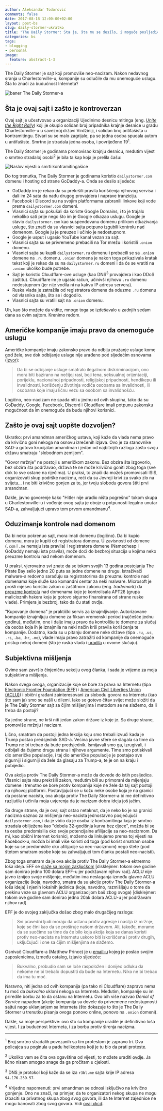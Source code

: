 ```yaml
---
author: Aleksandar Todorović
comments: false
date: 2017-08-18 12:00:00+02:00
layout: post-bs
slug: daily-stormer-ukratko
title: "The Daily Stormer: Šta je, šta mu se desilo, i moguće posljedice svega ovoga"
categories: bs
tags:
- blogging
- personal
image:
  feature: abstract-1-3
---
```


The Daily Stormer je sajt koji promoviše neo-nacizam. Nakon nedavnog sranja u Charlestonville-u, kompanije su odlučile da mu onemoguće uslugu. Šta to znači za budućnost Interneta?

![baner The Daily Stormer-a](http://i.imgur.com/EHAqAOJ.png)

## Šta je ovaj sajt i zašto je kontroverzan

Ovaj sajt je učestvovao u organizaciji Ujedinimo desnicu mitinga (eng. [_Unite the Right Rally_](https://en.wikipedia.org/wiki/Unite_the_Right_rally)) koji je okupio solidan broj pripadnika krajnje desnice u gradu Charlestonville-u u saveznoj državi Virdžiniji, i solidan broj antifašista u kontramitingu. Stvari su se malo zagrijale, pa se jedna osoba spucala autom u antifašiste. Smrtno je stradala jedna osoba, i povrijeđeno 19<sup>1</sup>.

The Daily Stormer je godinama promovisao krajnju desnicu, međutim vijest o smrtno stradaloj osobi<sup>2</sup> je bila ta kap koja je prelila čašu:

![Naslov vijesti o smrti kontramitingašice](http://i.imgur.com/wB61iL0.png)

Do tog trenutka, The Daily Stormer je godinama koristio `dailystormer.com` domenu i hosting od strane GoDaddy-a. Onda se desilo sljedeće:

* GoDaddy im je rekao da su prekršili pravila korišćenja njihovog servisa i dali im 24 sata da nađu drugog provajdera i naprave tranziciju.
* Facebook i Discord su na svojim platformama zabranili linkove koji vode prema `dailystormer.com` domeni.
* Vlasnici sajta su pokušali da koriste Google Domains, i to je trajalo nekoliko sati prije nego što im je Google otkazao uslugu. Google je stavio `dailystormer.com` kao suspendovanu domenu prilikom otkazivanja usluge, što znači da su vlasnici sajta potpuno izgubili kontrolu nad domenom. Google ju je preuzeo i učinio je nedostupnom.
* Google je usput i ugasio YouTube kanal vezan za sajt.
* Vlasnici sajta su se privremeno prebacili na Tor mrežu i koristili `.onion` domenu.
* Vlasnici sajta su kupili `dailystormer.ru` domenu i prebacili se sa `.onion` domene na `.ru` domenu. `.onion` domena je nakon toga prikazivala kratak tekst koji je rekao da su na `dailystormer.ru` domeni i da će se vratiti na `.onion` ukoliko bude potrebe.  
* Sajt je koristio Cloudflare-ove usluge (kao DNS<sup>3</sup> provajdera i kao DDoS zaštitu). Cloudflare im je ugasio račun, učinivši njihovu `.ru` domenu nedostupnom (jer nije vodila ni na kakvu IP adresu servera).
* Ruska vlada je zatražila od registratora domena da oduzme `.ru` domenu od vlasnika sajta, što se i dogodilo.
* Vlasnici sajta su vratili sajt na `.onion` domenu.

Uh, kao što možete da vidite, mnogo toga se izdešavalo u zadnjih sedam dana sa ovim sajtom. Krenimo redom.

## Američke kompanije imaju pravo da onemoguće uslugu

Američke kompanije imaju zakonsko pravo da odbiju pružanje usluge kome god žele, sve dok odbijanje usluge nije urađeno pod sljedećim osnovama ([izvor](http://www.phrc.pa.gov/File-A-Complaint/Types-of-Complaints/Pages/DenialofServicesandFacilities.aspx)):

> Da bi se odbijanje usluge smatralo ilegalnom diskriminacijom, ono mora biti bazirano na nečijoj rasi, boji tena, seksualnoj orijentaciji, porijeklu, nacionalnoj pripadnosti, religijskoj pripadnosti, hendikepu ili invalidnosti, korišćenju životinja vodiča osobama sa invalidnosti, ili osobama koje imaju ličnu vezu sa osobom sa invalidnošću.

Logično, neo-nacizam ne spada niti u jednu od ovih skupina, tako da su GoDaddy, Google, Facebook, Discord i Cloudflare imali potpunu zakonsku mogućnost da im onemoguće da budu njihovi korisnici.

## Zašto je ovaj sajt uopšte dozvoljen?

Ukratko: prvi amandman američkog ustava, koji kaže da vlada nema pravo da krivično goni nekoga na osnovu izrečenih izjava. Ovo je za stanovnike SAD-a gotovo krucijalan amandman i jedan od najbitnijih razloga zašto svoju državu smatraju "slobodnom zemljom".

"Govor mržnje" ne postoji u američkom zakonu. Bez obzira šta izgovorio, bez obzira šta podržavao, država te ne može krivično goniti zbog toga (sve dok to sve ostane na riječima). U praksi, to znači da možeš promovisati ISIS, organizovati skup podrške nacizmu, reći da su Jevreji krivi za svako zlo na svijetu... i ne biti krivično gonjen za to, jer tvoju slobodu govora štiti prvi amandman.

Dakle, javno govorenje kako "Hitler nije uradio ništa pogrešno" tokom skupa u Charlestonville-u i vođenje ovog sajta je oboje u potpunosti legalno unutar SAD-a, zahvaljujući upravo tom prvom amandmanu<sup>4</sup>.

## Oduzimanje kontrole nad domenom

Da bi neko pokrenuo sajt, mora imati domenu (logično). Da bi kupio domenu, mora je kupiti od registratora domena. U zavisnosti od domene (`.com` i `.me` nemaju ista pravila) i registratora domene (Namecheap i GoDaddy nemaju ista pravila), može doći do bezbroj situacija u kojima neko preuzme kontrolu nad nekom domenom.

U praksi, vjerovatno svi znate da se tokom svojih 13 godina postojanja The Pirate Bay selio jedno 20 puta sa jedne domene na drugu. Istraživači malware-a redovno sarađuju sa registratorima da preuzmu kontrole nad domenama koje služe kao komandni centar za neki malware. Microsoft je prošli mjesec koristio zakon o zaštitnom zakonu (eng. _trademark_) da [preuzme kontrolu](https://arstechnica.com/tech-policy/2017/07/microsoft-targets-fancy-bears-domains-in-trademark-lawsuit/) nad domenama koje je kontrolisala APT28 (grupa malicioznih hakera koja je gotovo sigurno finansirana od strane ruske vlade). Primjera je bezbroj, tako da ću stati ovdje.

"Kupovanje domena" je praktički servis za iznajmljivanje. Autorizovane kompanije iznajmljuju domene za fiksan vremenski period (najčešće jednu godinu), međutim, one i dalje imaju pravo da kontrolišu te domene za slučaj da osoba koja ih je iznajmila na neki način krši pravila korišćenja te kompanije. Dodatno, kada su u pitanju domene neke države (tipa `.ru`, `.us`, `.rs`, `.ba`, `.hr`, `.me`), vlade imaju pravo zatražiti od kompanije da onemoguće pristup nekoj domeni (što je ruska vlada i [uradila](https://rkn.gov.ru/news/rsoc/news48958.htm) u ovome slučaju).

## Subjektivna mišljenja

Ovime sam završio činjeničnu sekciju ovog članka, i sada je vrijeme za moja subjektivna mišljenja.

Nakon svega ovoga, organizacije koje se bore za prava na Internetu (tipa [Electronic Frontier Foundation (EFF)](https://www.eff.org/) i [American Civil Liberties Union (ACLU)](https://www.aclu.org/)) i obični građani zainteresovani za slobodu govora na Internetu (kao što sam ja) smo se našli u dilemi. Iako se gotovo čitav svijet može složiti da je The Daily Stormer sajt sa čijim mišljenjima i metodom se ne slažemo, da li treba da postoji?

Sa jedne strane, ne krši niti jedan zakon države iz koje je. Sa druge strane, promoviše mržnju i nacizam.

Lično, smatram da postoji jedna lekcija koju smo trebali izvući kada je Trump postao predsjednik SAD-a. Većina javne sfere se slagala sa time da Trump ne bi trebao da bude predsjednik. Ismijavali smo ga, izrugivali, i odbijali da čujemo drugu stranu i njihove argumente. Time smo potiskivali dio američke populacije, i taj dio američke populacije je postajao sve sigurniji i sigurniji da žele da glasaju za Trump-a, te je on na kraju i pobijedio.

Ova akcija protiv The Daily Stormer-a može da dovede do istih posljedica. Vlasnici sajta nisu prekršili zakon, međutim bili su primorani da mijenjaju domene i trenutno se bore protiv kompanija koje ne žele da taj sajt postoji na njihovoj platformi. Postavljajući se u kožu neke osobe koja je na granici da postane nacista, ova akcija protiv The Daily Stormer-a bi me definitivno razljutila i učinila moja uvjerenja da je nacizam dobra ideja još jačim.

Sa druge strane, da je ovaj sajt ostao netaknut, da je neko ko je na granici nacizma saznao za mišljenja neo-nacista jednostavno posjećujući `dailystormer.com`, i da je vidio da je osoba iz kontramitinga koja je smrtno stradala obilježena kao "debela 32-godišnja kurva bez djece", možda bi se ta osoba predomislila oko svoje potencijalne afilijacije sa neo-nacizmom. Da mi, kao obični Internet korisnici, možemo da linkujemo prema toj vijesti na Facebook-u, možda bi imali više koristi od toga (pod korist smatram osobe koje su se predomislile oko afilijacije sa neo-nacizmom) nego štete (pod štetom smatram osobe koje su zahvaljujući tom članku postali neo-nacisti).

Zbog toga smatram da je ova akcija protiv The Daily Stormer-a ektremno loša ideja. EFF se [slaže sa mojim zaključkom](https://www.eff.org/deeplinks/2017/08/fighting-neo-nazis-future-free-expression) [disklejmer: tokom ove godine sam donirao jedno 100 dolara EFF-u jer podržavam njihov rad]. ACLU nije javno iznijeo svoje mišljenje, međutim ima neslaganja između glavne ACLU organizacije (koja, navodno, smatra da su akcije protiv The Daily Stormer-a loša ideja) i njenih lokalnih jedinica (koje, navodno, razmišljaju o tome da prekinu veze sa glavnom ACLU organizacijom baš zbog ovoga) [disklejmer: tokom ove godine sam donirao jedno 20ak dolara ACLU-u jer podržavam njihov rad].

EFF je do svojeg zaključka došao zbog malo drugačijeg razloga:

> Svi pravedni ljudi moraju da ustanu protiv agresije i nasilja iz mržnje, koje se čini kao da se proširuje našom državom. Ali, takođe, moramo da se suočimo sa time da će bilo koja akcija koja se danas koristi protiv neo-nacista na Internetu uskoro biti iskorišćena i protiv drugih, uključujući i one sa čijim mišljenjima se slažemo.

Osnivač Cloudflare-a (Matthew Prince) je u [email-u](http://gizmodo.com/cloudflare-ceo-on-terminating-service-to-neo-nazi-site-1797915295) kojeg je poslao svojim zaposlenicima, između ostalog, izjavio sljedeće:

> Bukvalno, probudio sam se loše raspoložen i donijeo odluku da nekome ne bi trebalo dopustiti da bude na Internetu. Niko ne bi trebao da ima tu moć.

Naravno, niti jedna od ovih kompanija (pa tako ni Cloudflare) zapravo nema tu moć da _bukvalno_ ukloni nekoga sa Interneta. Međutim, kompanije su im priredile borbu za to da ostanu na Internetu. Ovo bih više nazvao _Denial of Service_ napadom (akcije kompanija su dovele do privremene nedostupnosti sajtu) nego uklanjanjem sa Interneta (što dokazuje to što je The Daily Stormer u trenutku pisanja ovoga ponovo online, ponovo na `.onion` domeni).

Dakle, sa moje perspektive: ovo što su kompanije uradile je definitivno loša vijest. I za budućnost Interneta, i za borbu protiv širenja nacizma.

---

<sup>1</sup> Broj smrtno stradalih povezanih sa tim protestom je zapravo tri. Dva policajca su poginula u padu helikoptera koji je tu bio da prati proteste.

<sup>2</sup> Ukoliko vam se čita ova ogavština od vijesti, to možete uraditi [ovdje](https://web.archive.org/web/20170814221942/https://www.dailystormer.com/heather-heyer-woman-killed-in-road-rage-incident-was-a-fat-childless-32-year-old-slut/). Ja lično nisam smogao snage da ga pročitam u cjelosti.

<sup>3</sup> DNS je protokol koji kaže da se iza `r3bl.me` sajta krije IP adresa `94.176.239.57`.

<sup>4</sup> Vrijedno napomenuti: prvi amandman se odnosi isključivo na krivično gonjenje. Ono ne znači, na primjer, da te organizatori nekog skupa ne mogu izbaciti sa privatnog skupa zbog svog govora, ili da te Internet zajednice ne mogu banovati zbog svog govora. Vidi [ovaj xkcd](https://xkcd.com/1357/).
